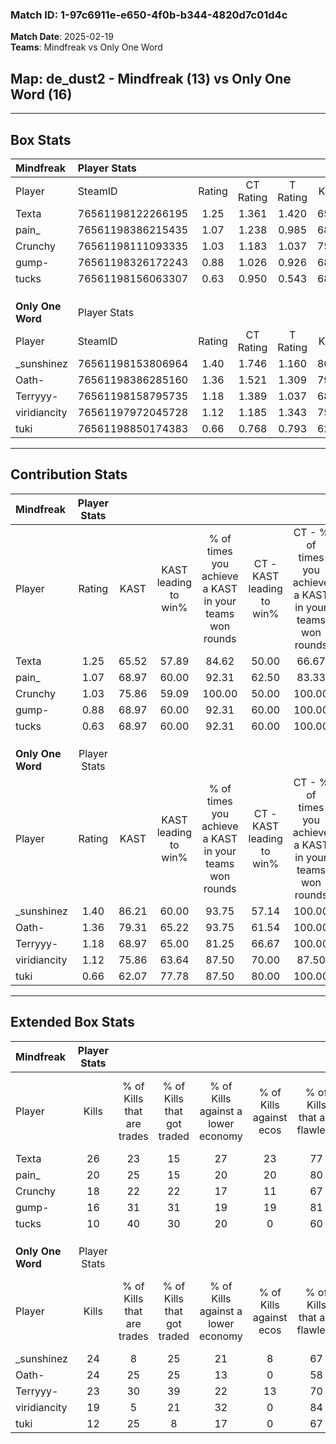 ### Match ID: 1-97c6911e-e650-4f0b-b344-4820d7c01d4c  
**Match Date**: 2025-02-19  
**Teams**: Mindfreak vs Only One Word  

## **Map**: de_dust2 - Mindfreak (13) vs Only One Word (16)  
---  

## Box Stats  

| **Mindfreak**     | Player Stats      |        |           |          |       |      |       |         |        |      |     |
| :- | :- | :-: | :-: | :-: | :-: | :-: | :-: | :-: | :-: | :-: | :-: |
| Player            | SteamID           | Rating | CT Rating | T Rating | KAST  | ADR  | Kills | Assists | Deaths | K/D  | HS% |
| Texta             | 76561198122266195 |  1.25  |   1.361   |  1.420   | 65.52 | 92.8 |  26   |    6    |   21   | 1.24 | 46  |
| pain_             | 76561198386215435 |  1.07  |   1.238   |  0.985   | 68.97 | 81.0 |  20   |    5    |   20   | 1.00 | 50  |
| Crunchy           | 76561198111093335 |  1.03  |   1.183   |  1.037   | 75.86 | 71.7 |  18   |    5    |   20   | 0.90 | 72  |
| gump-             | 76561198326172243 |  0.88  |   1.026   |  0.926   | 68.97 | 60.0 |  16   |   10    |   21   | 0.76 | 62  |
| tucks             | 76561198156063307 |  0.63  |   0.950   |  0.543   | 68.97 | 38.1 |  10   |    8    |   21   | 0.48 | 30  |
|                   |                   |        |           |          |       |      |       |         |        |      |     |
|                   |                   |        |           |          |       |      |       |         |        |      |     |
|                   |                   |        |           |          |       |      |       |         |        |      |     |
| **Only One Word** | Player Stats      |        |           |          |       |      |       |         |        |      |     |
| Player            | SteamID           | Rating | CT Rating | T Rating | KAST  | ADR  | Kills | Assists | Deaths | K/D  | HS% |
| _sunshinez        | 76561198153806964 |  1.40  |   1.746   |  1.160   | 86.21 | 82.7 |  24   |    7    |   16   | 1.50 | 58  |
| Oath-             | 76561198386285160 |  1.36  |   1.521   |  1.309   | 79.31 | 86.8 |  24   |    6    |   16   | 1.50 | 75  |
| Terryyy-          | 76561198158795735 |  1.18  |   1.389   |  1.037   | 68.97 | 89.7 |  23   |    9    |   21   | 1.10 | 43  |
| viridiancity      | 76561197972045728 |  1.12  |   1.185   |  1.343   | 75.86 | 72.7 |  19   |    4    |   17   | 1.12 | 26  |
| tuki              | 76561198850174383 |  0.66  |   0.768   |  0.793   | 62.07 | 45.1 |  12   |    9    |   21   | 0.57 | 58  |
---  

## Contribution Stats  

| **Mindfreak**     | Player Stats |       |                      |                                                        |                           |                                                             |                          |                                                            |
| :- | :-: | :-: | :-: | :-: | :-: | :-: | :-: | :-: |
| Player            |    Rating    | KAST  | KAST leading to win% | % of times you achieve a KAST in your teams won rounds | CT - KAST leading to win% | CT - % of times you achieve a KAST in your teams won rounds | T - KAST leading to win% | T - % of times you achieve a KAST in your teams won rounds |
| Texta             |     1.25     | 65.52 |        57.89         |                         84.62                          |           50.00           |                            66.67                            |          63.64           |                           100.00                           |
| pain_             |     1.07     | 68.97 |        60.00         |                         92.31                          |           62.50           |                            83.33                            |          58.33           |                           100.00                           |
| Crunchy           |     1.03     | 75.86 |        59.09         |                         100.00                         |           50.00           |                           100.00                            |          70.00           |                           100.00                           |
| gump-             |     0.88     | 68.97 |        60.00         |                         92.31                          |           60.00           |                           100.00                            |          60.00           |                           85.71                            |
| tucks             |     0.63     | 68.97 |        60.00         |                         92.31                          |           60.00           |                           100.00                            |          60.00           |                           85.71                            |
|                   |              |       |                      |                                                        |                           |                                                             |                          |                                                            |
|                   |              |       |                      |                                                        |                           |                                                             |                          |                                                            |
|                   |              |       |                      |                                                        |                           |                                                             |                          |                                                            |
| **Only One Word** | Player Stats |       |                      |                                                        |                           |                                                             |                          |                                                            |
| Player            |    Rating    | KAST  | KAST leading to win% | % of times you achieve a KAST in your teams won rounds | CT - KAST leading to win% | CT - % of times you achieve a KAST in your teams won rounds | T - KAST leading to win% | T - % of times you achieve a KAST in your teams won rounds |
| _sunshinez        |     1.40     | 86.21 |        60.00         |                         93.75                          |           57.14           |                           100.00                            |          63.64           |                           87.50                            |
| Oath-             |     1.36     | 79.31 |        65.22         |                         93.75                          |           61.54           |                           100.00                            |          70.00           |                           87.50                            |
| Terryyy-          |     1.18     | 68.97 |        65.00         |                         81.25                          |           66.67           |                           100.00                            |          62.50           |                           62.50                            |
| viridiancity      |     1.12     | 75.86 |        63.64         |                         87.50                          |           70.00           |                            87.50                            |          58.33           |                           87.50                            |
| tuki              |     0.66     | 62.07 |        77.78         |                         87.50                          |           80.00           |                           100.00                            |          75.00           |                           75.00                            |
---  

## Extended Box Stats  

| **Mindfreak**     | Player Stats |                            |                            |                                    |                         |                              |                                 |        |                             |                                     |                          |                               |                            |
| :- | :-: | :-: | :-: | :-: | :-: | :-: | :-: | :-: | :-: | :-: | :-: | :-: | :-: |
| Player            |    Kills     | % of Kills that are trades | % of Kills that got traded | % of Kills against a lower economy | % of Kills against ecos | % of Kills that are flawless | % of Kills that are close duels | Deaths | % of Deaths that get traded | % of Deaths against a lower economy | % of Deaths against ecos | % of Deaths that are flawless | % of Deaths that are close |
| Texta             |      26      |             23             |             15             |                 27                 |           23            |              77              |                0                |   21   |             33              |                 10                  |            5             |              67               |             0              |
| pain_             |      20      |             25             |             15             |                 20                 |           20            |              80              |               10                |   20   |             15              |                 15                  |            10            |              80               |             5              |
| Crunchy           |      18      |             22             |             22             |                 17                 |           11            |              67              |                0                |   20   |             20              |                 10                  |            5             |              65               |             10             |
| gump-             |      16      |             31             |             31             |                 19                 |           19            |              81              |                0                |   21   |             24              |                 14                  |            5             |              57               |             5              |
| tucks             |      10      |             40             |             30             |                 20                 |            0            |              60              |               10                |   21   |             29              |                 10                  |            0             |              71               |             14             |
|                   |              |                            |                            |                                    |                         |                              |                                 |        |                             |                                     |                          |                               |                            |
|                   |              |                            |                            |                                    |                         |                              |                                 |        |                             |                                     |                          |                               |                            |
|                   |              |                            |                            |                                    |                         |                              |                                 |        |                             |                                     |                          |                               |                            |
| **Only One Word** | Player Stats |                            |                            |                                    |                         |                              |                                 |        |                             |                                     |                          |                               |                            |
| Player            |    Kills     | % of Kills that are trades | % of Kills that got traded | % of Kills against a lower economy | % of Kills against ecos | % of Kills that are flawless | % of Kills that are close duels | Deaths | % of Deaths that get traded | % of Deaths against a lower economy | % of Deaths against ecos | % of Deaths that are flawless | % of Deaths that are close |
| _sunshinez        |      24      |             8              |             25             |                 21                 |            8            |              67              |                0                |   16   |             19              |                 19                  |            0             |              75               |             6              |
| Oath-             |      24      |             25             |             25             |                 13                 |            0            |              58              |               17                |   16   |             25              |                 25                  |            6             |              75               |             0              |
| Terryyy-          |      23      |             30             |             39             |                 22                 |           13            |              70              |                0                |   21   |             14              |                 24                  |            0             |              81               |             0              |
| viridiancity      |      19      |             5              |             21             |                 32                 |            0            |              84              |               11                |   17   |             24              |                 18                  |            0             |              76               |             12             |
| tuki              |      12      |             25             |             8              |                 17                 |            0            |              67              |                8                |   21   |             29              |                 24                  |            5             |              76               |             0              |
